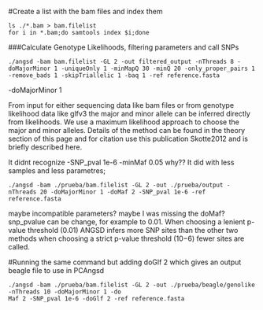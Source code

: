  #Create a list with the bam files and index them

```
ls ./*.bam > bam.filelist
for i in *.bam;do samtools index $i;done
```

 ###Calculate Genotype Likelihoods, filtering parameters and call SNPs
 ```
 ./angsd -bam bam.filelist -GL 2 -out filtered_output -nThreads 8 -doMajorMinor 1 -uniqueOnly 1 -minMapQ 30 -minQ 20 -only_proper_pairs 1 -remove_bads 1 -skipTriallelic 1 -baq 1 -ref reference.fasta
 ```
 -doMajorMinor 1

 From input for either sequencing data like bam files or from genotype likelihood data like glfv3 the major and minor allele can be inferred directly from likelihoods. We use a maximum likelihood approach to choose the major and minor alleles. Details of the method can be found in the theory section of this page and for citation use this publication Skotte2012 and is briefly described here. 

 It didnt recognize -SNP_pval 1e-6 -minMaf 0.05 why?? It did with less samples and less parametres; 
 ```
./angsd -bam ./prueba/bam.filelist -GL 2 -out ./prueba/output -nThreads 20 -doMajorMinor 1 -doMaf 2 -SNP_pval 1e-6 -ref reference.fasta
```
maybe incompatible parameters? maybe I was missing the doMaf? snp_pvalue can be change, for example to 0.01.  When choosing a lenient p-value threshold (0.01) ANGSD infers more SNP sites than the other two methods when choosing a strict p-value threshold (10−6) fewer sites are called.

#Running the same command but adding doGlf 2 which gives an output beagle file to use in PCAngsd
```
./angsd -bam ./prueba/bam.filelist -GL 2 -out ./prueba/beagle/genolike -nThreads 10 -doMajorMinor 1 -do
Maf 2 -SNP_pval 1e-6 -doGlf 2 -ref reference.fasta
```
 
